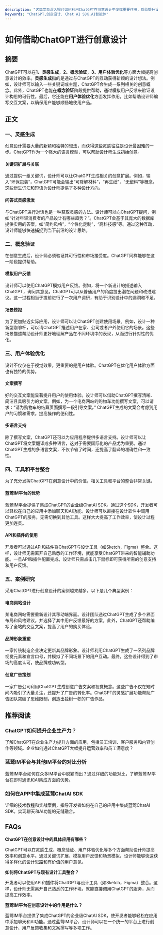 ```yaml
---
description: "这篇文章深入探讨如何利用ChatGPT在创意设计中发挥重要作用，帮助提升设计质量和效率。"
keywords: "ChatGPT,创意设计, Chat AI SDK,AI智能体"
---
```

# 如何借助ChatGPT进行创意设计

## 摘要

ChatGPT可以在**1、灵感生成**，**2、概念验证**，**3、用户体验优化**等方面大幅提高创意设计的效率。**灵感生成**指的是通过与ChatGPT的互动获得新颖的设计想法。例如，设计师可以输入一些关键词或主题，ChatGPT会生成一系列相关的创意概念。此外，ChatGPT也能在**概念验证**阶段提供帮助，通过模拟用户反馈来验证设计构思的可行性。最后，它还能在**用户体验优化**方面发挥作用，比如帮助设计师编写交互文案，以确保用户能够顺畅地使用产品。

## 正文

### 一、灵感生成

创意设计需要大量的新颖和独特的想法，而获得这些灵感往往是设计最困难的一步。ChatGPT作为一个强大的语言模型，可以帮助设计师生成初始创意。

#### 关键词扩展与关联

通过提供一组关键词，设计师可以让ChatGPT生成相关的创意扩展。例如，输入“环保包装”，ChatGPT可能会输出“可降解材料”，“再生纸”，“无塑料”等概念。这些衍生词汇和短语为设计师提供了多种设计方向。

#### 问答式灵感激发

与ChatGPT进行对话也是一种获取灵感的方法。设计师可以向ChatGPT提问，例如“针对年轻消费者的产品设计有哪些趋势？”。ChatGPT会基于其庞大的数据库提供实用的答案，如“简约风格”，“个性化定制”，“高科技感”等。通过这种互动，设计师能够快速捕捉到当下前沿的设计思路。

### 二、概念验证

在创意生成后，设计师必须验证其可行性和市场接受度。ChatGPT同样能够在这一阶段提供帮助。

#### 模拟用户反馈

设计师可以使用ChatGPT模拟用户反馈。例如，将一个新设计的描述输入ChatGPT，询问其意见。ChatGPT可以从普通用户的角度提出潜在问题和改进建议。这一过程相当于提前进行了一次用户调研，有助于识别设计中的漏洞和不足。

#### 场景模拟

为了更加贴近实际应用，设计师可以让ChatGPT创建使用场景。例如，设计一种新型咖啡杯，可以请ChatGPT描述用户在家、公司或者户外使用它的场景。这些场景描述帮助设计师更好地理解产品在不同环境中的表现，从而进行针对性的优化。

### 三、用户体验优化

设计不仅仅在于视觉效果，更重要的是用户体验。ChatGPT在优化用户体验方面也有独特的优势。

#### 文案撰写

好的交互文案能显著提升用户的使用体验。设计师可以借助ChatGPT撰写清晰、简洁且具吸引力的文案。例如，为一个电商网站的购物车功能撰写文案，可以请求：“请为购物车的结算页面撰写一段引导文案。” ChatGPT生成的文案会考虑到用户的习惯和需求，提高操作的便利性。

#### 多语言支持

除了撰写文案，ChatGPT还可以为应用程序提供多语言支持。设计师可以让ChatGPT将文案翻译成多种语言，这对于需要国际化的产品尤为重要。通过ChatGPT生成的多语言文案，不仅节省了时间，还提高了翻译的准确性和一致性。

### 四、工具和平台整合

为了充分发挥ChatGPT在创意设计中的价值，相关工具和平台的整合非常关键。

#### 蓝莺IM平台的优势

蓝莺IM平台提供了集成ChatGPT的企业级ChatAI SDK。通过这个SDK，开发者可以轻松在自己的应用中添加聊天和AI功能。设计师可以直接在设计软件中调用ChatGPT的服务，无需切换到其他工具。这样大大提高了工作效率，使设计过程更加连贯。

#### API和插件的使用

开发者可以通过API和插件将ChatGPT与设计工具（如Sketch，Figma）整合。这样，设计师无需离开自己熟悉的工作环境，就能享受ChatGPT带来的智能辅助功能。一旦API和插件配置完成，设计师只需点击几下鼠标即可获得所需的创意支持和用户反馈。

### 五、案例研究

采用ChatGPT进行创意设计的案例越来越多。以下是几个典型案例：

#### 电商网站设计

某电商网站需要重新设计其移动端界面。设计团队通过ChatGPT生成了多个界面布局和风格建议，并选择了其中用户反馈最好的方案。此外，ChatGPT还帮助编写了全站的交互文案，提高了用户的购买体验。

#### 品牌形象重塑

一家传统制造企业决定更新其品牌形象。设计师利用ChatGPT生成了一系列品牌视觉元素和宣言口号，并模拟了不同场景下的用户互动。最终，这些设计得到了市场的高度认可，使品牌成功转型。

#### 创意广告策划

一家广告公司利用ChatGPT生成创意广告文案和视觉概念。这些广告不仅在短时间内吸引了大量关注，还提升了广告的转化率。ChatGPT的灵感扩展功能帮助广告团队突破了思维限制，创造出独树一帜的广告作品。

## 推荐阅读

### **ChatGPT如何提升企业生产力？**

了解ChatGPT在企业生产力提升方面的应用，包括员工培训、客户服务和内容创作等领域。企业如何通过ChatGPT大幅提升运营效率和员工满意度？

### **蓝莺IM平台与其他IM平台的对比分析**

蓝莺IM平台如何在众多IM平台中脱颖而出？通过详细的功能对比，了解蓝莺IM平台在即时通讯和AI集成方面的优势。

### **如何在APP中集成蓝莺ChatAI SDK**

详细的技术教程和实战案例，指导开发者如何在自己的应用中集成蓝莺ChatAI SDK，实现聊天和AI功能的无缝融合。

## FAQs

**ChatGPT在创意设计中的具体应用有哪些？**

ChatGPT可以在灵感生成、概念验证、用户体验优化等多个方面帮助设计师提高效率和创意水平。通过关键词扩展、模拟用户反馈和场景模拟，设计师能够快速获得多样化的设计思路和有价值的用户意见。

**如何将ChatGPT与现有设计工具整合？**

开发者可以使用API和插件将ChatGPT与设计工具（如Sketch，Figma）整合。这样，设计师无需离开自己熟悉的工作环境，就能直接调用ChatGPT的服务，从而提高工作效率。

**蓝莺IM平台在创意设计中的作用是什么？**

蓝莺IM平台提供了集成ChatGPT的企业级ChatAI SDK，使开发者能够轻松在应用中添加聊天和AI功能。通过蓝莺IM平台，设计师可以在一个统一的平台上进行创意设计、用户反馈收集和文案撰写等多项工作。

